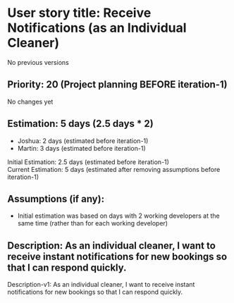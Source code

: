 # User story title: Receive Notifications (as an Individual Cleaner)
No previous versions

## Priority: 20 (Project planning BEFORE iteration-1)
No changes yet

## Estimation: 5 days (2.5 days * 2)
* Joshua: 2 days (estimated before iteration-1)
* Martin: 3 days (estimated before iteration-1)

Initial Estimation: 2.5 days (estimated before iteration-1)  
Current Estimation: 5 days (estimated after removing assumptions before iteration-1)

## Assumptions (if any):
* Initial estimation was based on days with 2 working developers at the same time (rather than for each working developer)

## Description: As an individual cleaner, I want to receive instant notifications for new bookings so that I can respond quickly.
Description-v1: As an individual cleaner, I want to receive instant notifications for new bookings so that I can respond quickly.
